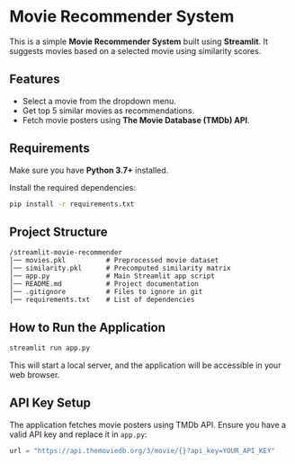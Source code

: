 # Movie Recommender System

This is a simple **Movie Recommender System** built using **Streamlit**. It suggests movies based on a selected movie using similarity scores.

## Features
- Select a movie from the dropdown menu.
- Get top 5 similar movies as recommendations.
- Fetch movie posters using **The Movie Database (TMDb) API**.

## Requirements
Make sure you have **Python 3.7+** installed.

Install the required dependencies:

```bash
pip install -r requirements.txt
```

## Project Structure
```
/streamlit-movie-recommender
│── movies.pkl          # Preprocessed movie dataset
│── similarity.pkl      # Precomputed similarity matrix
│── app.py              # Main Streamlit app script
│── README.md           # Project documentation
│── .gitignore          # Files to ignore in git
│── requirements.txt    # List of dependencies
```

## How to Run the Application

```bash
streamlit run app.py
```

This will start a local server, and the application will be accessible in your web browser.

## API Key Setup
The application fetches movie posters using TMDb API. Ensure you have a valid API key and replace it in `app.py`:

```python
url = "https://api.themoviedb.org/3/movie/{}?api_key=YOUR_API_KEY"
```



